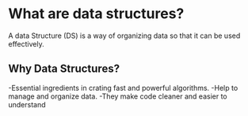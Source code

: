 # What are data structures?
A data Structure (DS) is a way of organizing data so that it can 
be used effectively.

## Why Data Structures?
-Essential ingredients in crating fast and powerful algorithms.
-Help to manage and organize data.
-They make code cleaner and easier to understand

